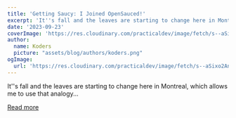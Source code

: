 ```yaml
---
title: 'Getting Saucy: I Joined OpenSauced!'
excerpt: 'It''s fall and the leaves are starting to change here in Montreal, which allows me to use that analogy...'
date: '2023-09-23'
coverImage: 'https://res.cloudinary.com/practicaldev/image/fetch/s--aSixo2An--/c_imagga_scale,f_auto,fl_progressive,h_420,q_auto,w_1000/https://dev-to-uploads.s3.amazonaws.com/uploads/articles/4fxn0z7bv03dvgcezqmt.jpg'
author:
  name: Koders
  picture: "assets/blog/authors/koders.png"
ogImage:
  url: 'https://res.cloudinary.com/practicaldev/image/fetch/s--aSixo2An--/c_imagga_scale,f_auto,fl_progressive,h_420,q_auto,w_1000/https://dev-to-uploads.s3.amazonaws.com/uploads/articles/4fxn0z7bv03dvgcezqmt.jpg'
---
```


It''s fall and the leaves are starting to change here in Montreal, which allows me to use that analogy...

[Read more](https://dev.to/nickytonline/getting-saucy-i-joined-opensauced-2ici)
